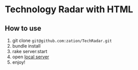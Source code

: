 # Technology Radar with HTML

## How to use
1. git clone `git@github.com:zation/TechRadar.git`
2. bundle install
3. rake server:start
4. open [local server](http://localhost:4567/)
5. enjoy!